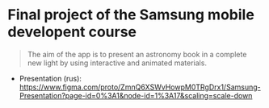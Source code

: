 # Final project of the Samsung mobile developent course

> The aim of the app is to present an astronomy book in a complete new light by using interactive and animated materials.

+ Presentation (rus): https://www.figma.com/proto/ZmnQ6XSWvHowpM0TRgDrx1/Samsung-Presentation?page-id=0%3A1&node-id=1%3A17&scaling=scale-down
